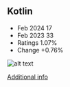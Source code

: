 ## Kotlin
* Feb 2024 17
* Feb 2023 33
* Ratings 1.07%
* Change +0.76%

![alt text][logo16]

[logo16]: https://www.tiobe.com/wp-content/themes/tiobe/tiobe-index/images/Kotlin.png

[Additional info](https://kotlinlang.org/)
